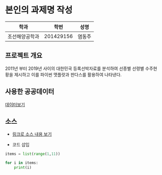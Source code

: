 # 본인의 과제명 작성

학과 | 학번 | 성명
---- | ---- | ---- 
조선해양공학과 |201429156 | 염동주


## 프로젝트 개요
2011년 부터 2019년 사이의 대한민국 등록선박자료를 분석하여 선종별 선령별 수주현황을 제시하고 이를 파이썬 맷플랏과 판다스를 활용하여 나타낸다.

## 사용한 공공데이터 
[데이터보기](https://github.com/kks6/python2019/blob/master/final.csv)

## 소스
* [링크로 소스 내용 보기](https://github.com/cybermin/python2019/blob/master/tes.py) 

* 코드 삽입
~~~python
items = list(range(1,11))

for i in items:
    print(i)
~~~
